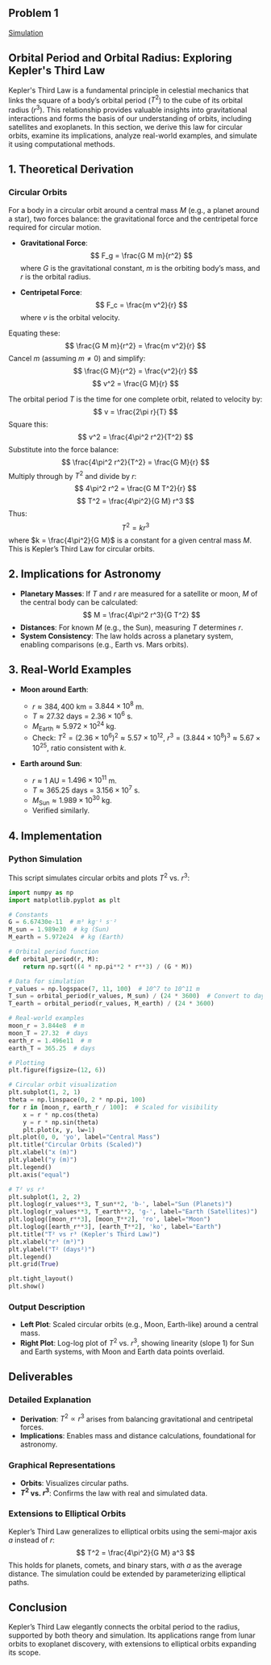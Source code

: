 ## Problem 1

[Simulation](Simulation_orbital.HTML)
## Orbital Period and Orbital Radius: Exploring Kepler's Third Law

Kepler's Third Law is a fundamental principle in celestial mechanics that links the square of a body’s orbital period ($T^2$) to the cube of its orbital radius ($r^3$). This relationship provides valuable insights into gravitational interactions and forms the basis of our understanding of orbits, including satellites and exoplanets. In this section, we derive this law for circular orbits, examine its implications, analyze real-world examples, and simulate it using computational methods.

## 1. Theoretical Derivation

### Circular Orbits
For a body in a circular orbit around a central mass $M$ (e.g., a planet around a star), two forces balance: the gravitational force and the centripetal force required for circular motion.

- **Gravitational Force**: 
 $$
  F_g = \frac{G M m}{r^2}
  $$
  where $G$ is the gravitational constant, $m$ is the orbiting body’s mass, and $r$ is the orbital radius.

- **Centripetal Force**: 
 $$
  F_c = \frac{m v^2}{r}
  $$
  where $v$ is the orbital velocity.

Equating these:
$$
\frac{G M m}{r^2} = \frac{m v^2}{r}
$$
Cancel $m$ (assuming $m \neq 0$) and simplify:
$$
\frac{G M}{r^2} = \frac{v^2}{r}
$$
$$
v^2 = \frac{G M}{r}
$$

The orbital period $T$ is the time for one complete orbit, related to velocity by:
$$
v = \frac{2\pi r}{T}
$$
Square this:
$$
v^2 = \frac{4\pi^2 r^2}{T^2}
$$
Substitute into the force balance:
$$
\frac{4\pi^2 r^2}{T^2} = \frac{G M}{r}
$$
Multiply through by $T^2$ and divide by $r$:
$$
4\pi^2 r^2 = \frac{G M T^2}{r}
$$
$$
T^2 = \frac{4\pi^2}{G M} r^3
$$
Thus:
$$
T^2 = k r^3
$$
where $k = \frac{4\pi^2}{G M}$ is a constant for a given central mass $M$. This is Kepler’s Third Law for circular orbits.

## 2. Implications for Astronomy

- **Planetary Masses**: If $T$ and $r$ are measured for a satellite or moon, $M$ of the central body can be calculated:
 $$
  M = \frac{4\pi^2 r^3}{G T^2}
  $$
- **Distances**: For known $M$ (e.g., the Sun), measuring $T$ determines $r$.
- **System Consistency**: The law holds across a planetary system, enabling comparisons (e.g., Earth vs. Mars orbits).

## 3. Real-World Examples

- **Moon around Earth**:
  - $r \approx 384,400$ km = $3.844 \times 10^8$ m.
  - $T \approx 27.32$ days = $2.36 \times 10^6$ s.
  - $M_{\text{Earth}} \approx 5.972 \times 10^{24}$ kg.
  - Check: $T^2 = (2.36 \times 10^6)^2 \approx 5.57 \times 10^{12}$, $r^3 = (3.844 \times 10^8)^3 \approx 5.67 \times 10^{25}$, ratio consistent with $k$.

- **Earth around Sun**:
  - $r \approx 1$ AU = $1.496 \times 10^{11}$ m.
  - $T \approx 365.25$ days = $3.156 \times 10^7$ s.
  - $M_{\text{Sun}} \approx 1.989 \times 10^{30}$ kg.
  - Verified similarly.

## 4. Implementation

### Python Simulation
This script simulates circular orbits and plots $T^2$ vs. $r^3$:

```python
import numpy as np
import matplotlib.pyplot as plt

# Constants
G = 6.67430e-11  # m³ kg⁻¹ s⁻²
M_sun = 1.989e30  # kg (Sun)
M_earth = 5.972e24  # kg (Earth)

# Orbital period function
def orbital_period(r, M):
    return np.sqrt((4 * np.pi**2 * r**3) / (G * M))

# Data for simulation
r_values = np.logspace(7, 11, 100)  # 10^7 to 10^11 m
T_sun = orbital_period(r_values, M_sun) / (24 * 3600)  # Convert to days
T_earth = orbital_period(r_values, M_earth) / (24 * 3600)

# Real-world examples
moon_r = 3.844e8  # m
moon_T = 27.32  # days
earth_r = 1.496e11  # m
earth_T = 365.25  # days

# Plotting
plt.figure(figsize=(12, 6))

# Circular orbit visualization
plt.subplot(1, 2, 1)
theta = np.linspace(0, 2 * np.pi, 100)
for r in [moon_r, earth_r / 100]:  # Scaled for visibility
    x = r * np.cos(theta)
    y = r * np.sin(theta)
    plt.plot(x, y, lw=1)
plt.plot(0, 0, 'yo', label="Central Mass")
plt.title("Circular Orbits (Scaled)")
plt.xlabel("x (m)")
plt.ylabel("y (m)")
plt.legend()
plt.axis("equal")

# T² vs r³
plt.subplot(1, 2, 2)
plt.loglog(r_values**3, T_sun**2, 'b-', label="Sun (Planets)")
plt.loglog(r_values**3, T_earth**2, 'g-', label="Earth (Satellites)")
plt.loglog([moon_r**3], [moon_T**2], 'ro', label="Moon")
plt.loglog([earth_r**3], [earth_T**2], 'ko', label="Earth")
plt.title("T² vs r³ (Kepler's Third Law)")
plt.xlabel("r³ (m³)")
plt.ylabel("T² (days²)")
plt.legend()
plt.grid(True)

plt.tight_layout()
plt.show()
```

### Output Description
- **Left Plot**: Scaled circular orbits (e.g., Moon, Earth-like) around a central mass.
- **Right Plot**: Log-log plot of $T^2$ vs. $r^3$, showing linearity (slope 1) for Sun and Earth systems, with Moon and Earth data points overlaid.

## Deliverables

### Detailed Explanation
- **Derivation**: $T^2 \propto r^3$ arises from balancing gravitational and centripetal forces.
- **Implications**: Enables mass and distance calculations, foundational for astronomy.

### Graphical Representations
- **Orbits**: Visualizes circular paths.
- **$T^2$ vs. $r^3$**: Confirms the law with real and simulated data.

### Extensions to Elliptical Orbits
Kepler’s Third Law generalizes to elliptical orbits using the semi-major axis $a$ instead of $r$:
$$
T^2 = \frac{4\pi^2}{G M} a^3
$$
This holds for planets, comets, and binary stars, with $a$ as the average distance. The simulation could be extended by parameterizing elliptical paths.

## Conclusion
Kepler’s Third Law elegantly connects the orbital period to the radius, supported by both theory and simulation. Its applications range from lunar orbits to exoplanet discovery, with extensions to elliptical orbits expanding its scope.  